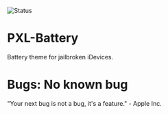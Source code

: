 ![Status](https://img.shields.io/appveyor/job/build/turannul/PXL-Battery/Build?style=plastic)
# PXL-Battery 
 Battery theme for jailbroken iDevices.

# Bugs: No known bug
"Your next bug is not a bug, it's a feature." - Apple Inc.
